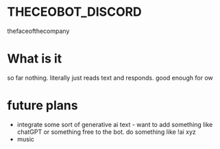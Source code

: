 # THECEOBOT_DISCORD
thefaceofthecompany

# What is it
so far nothing. literally just reads text and responds. good enough for ow

# future plans
- integrate some sort of generative ai text - want to add something like chatGPT or something free to the bot. do something like !ai xyz
- music
